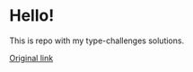 # Hello!

This is repo with my type-challenges solutions.

[Original link](https://github.com/type-challenges/type-challenges)
